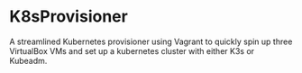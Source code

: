 # K8sProvisioner
A streamlined Kubernetes provisioner using Vagrant to quickly spin up three VirtualBox VMs and set up a kubernetes cluster with either K3s or Kubeadm.

